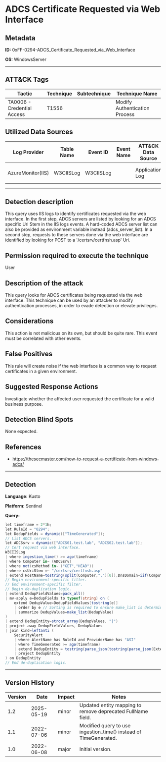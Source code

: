 # ADCS Certificate Requested via Web Interface

## Metadata
**ID:** 0xFF-0294-ADCS_Certificate_Requested_via_Web_Interface

**OS:** WindowsServer

---

## ATT&CK Tags

| Tactic | Technique | Subtechnique | Technique Name |
|---|---|---| --- |
| TA0006 - Credential Access | T1556 |  | Modify Authentication Process|

## Utilized Data Sources

| Log Provider | Table Name | Event ID | Event Name | ATT&CK Data Source | ATT&CK Data Component|
|---------|---------|---------|----------|---------|---------|
|AzureMonitor(IIS)|W3CIISLog|W3CIISLog||Application Log|Application Log Content|
---

## Detection description
This query uses IIS logs to identify certificates requested via the web interface. In the first step, ADCS servers are listed by looking for an ADCS specific Uri Stem in the IIS logs events. A hard-coded ADCS server list can also be provided as environment variable instead (adcs_server_list). In a second step, requests to these servers done via the web interface are identified by looking for POST to a '/certsrv/certfnsh.asp' Uri.



## Permission required to execute the technique
User


## Description of the attack
This query looks for ADCS certificates being requested via the web interface. This technique can be used by an attacker to modify authentication processes, in order to evade detection or elevate privileges.


## Considerations
This action is not malicious on its own, but should be quite rare. This event must be correlated with other events.


## False Positives
This rule will create noise if the web interface is a common way to request certificates in a given environment.


## Suggested Response Actions
Investigate whether the affected user requested the certificate for a valid business purpose.


## Detection Blind Spots
None expected.


## References
* https://thesecmaster.com/how-to-request-a-certificate-from-windows-adcs/

---
## Detection

**Language:** Kusto

**Platform:** Sentinel

**Query:**
```C#
let timeframe = 2*1h;
let RuleId = "0294";
let DedupFields = dynamic(["TimeGenerated"]);
// List ADCS servers.
let ADCSsrv = dynamic(["ADCS01.test.lab", "ADCS02.test.lab"]);
// Cert request via web interface.
W3CIISLog
| where ingestion_time() >= ago(timeframe)
| where Computer in~ (ADCSsrv)
| where not(csMethod in~ ("GET","HEAD"))
| where csUriStem =~ "/certsrv/certfnsh.asp"
| extend HostName=tostring(split(Computer,".")[0]),DnsDomain=iif(Computer contains ".", substring(Computer, indexof(Computer, ".") + 1, strlen(Computer)),"")
// Begin environment-specific filter.
// End environment-specific filter.
// Begin de-duplication logic.
| extend DedupFieldValues=pack_all()
| mv-apply e=DedupFields to typeof(string) on (
    extend DedupValue=DedupFieldValues[tostring(e)]
    | order by e // Sorting is required to ensure make_list is deterministic.
    | summarize DedupValues=make_list(DedupValue)
)
| extend DedupEntity=strcat_array(DedupValues, "|")
| project-away DedupFieldValues, DedupValues
| join kind=leftanti (
    SecurityAlert
    | where AlertName has RuleId and ProviderName has "ASI"
    | where TimeGenerated >= ago(timeframe)
    | extend DedupEntity = tostring(parse_json(tostring(parse_json(ExtendedProperties)["Custom Details"])).DedupEntity[0])
    | project DedupEntity
) on DedupEntity
// End de-duplication logic.
```

---

## Version History
| Version | Date | Impact | Notes |
|---------|------|--------|------|
| 1.2  | 2025-05-19| minor | Updated entity mapping to remove deprecated FullName field. |
| 1.1  | 2022-07-06| minor | Modified query to use ingestion_time() instead of TimeGenerated. |
| 1.0  | 2022-06-08| major | Initial version. |